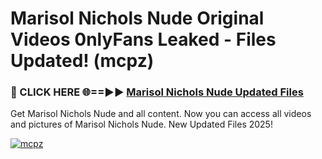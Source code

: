 # Marisol Nichols Nude Original Videos 0nlyFans Leaked - Files Updated! (mcpz)

<h3>🔴 CLICK HERE 🌐==►► <a href="https://tinyurl.com/5h6xmrr3" rel="nofollow">Marisol Nichols Nude Updated Files</a></h3>

Get Marisol Nichols Nude and all content. Now you can access all videos and pictures of Marisol Nichols Nude. New Updated Files 2025!

[![mcpz](https://i.imgur.com/KVD873Z.gif)](https://tinyurl.com/5h6xmrr3)
